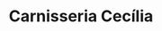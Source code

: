 ---
title: "Carnisseria Cecília"
url: /santa-coloma-de-farners/carnisseria-cecilia/
shop: Metzgerei
---